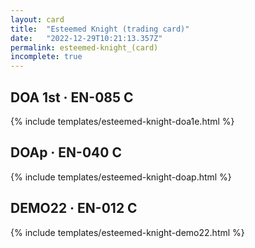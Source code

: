 ```yaml
---
layout: card
title:  "Esteemed Knight (trading card)"
date:   "2022-12-29T10:21:13.357Z"
permalink: esteemed-knight_(card)
incomplete: true
---
```


## DOA 1st &middot; EN-085 C

{% include templates/esteemed-knight-doa1e.html %}


## DOAp &middot; EN-040 C

{% include templates/esteemed-knight-doap.html %}


## DEMO22 &middot; EN-012 C

{% include templates/esteemed-knight-demo22.html %}
